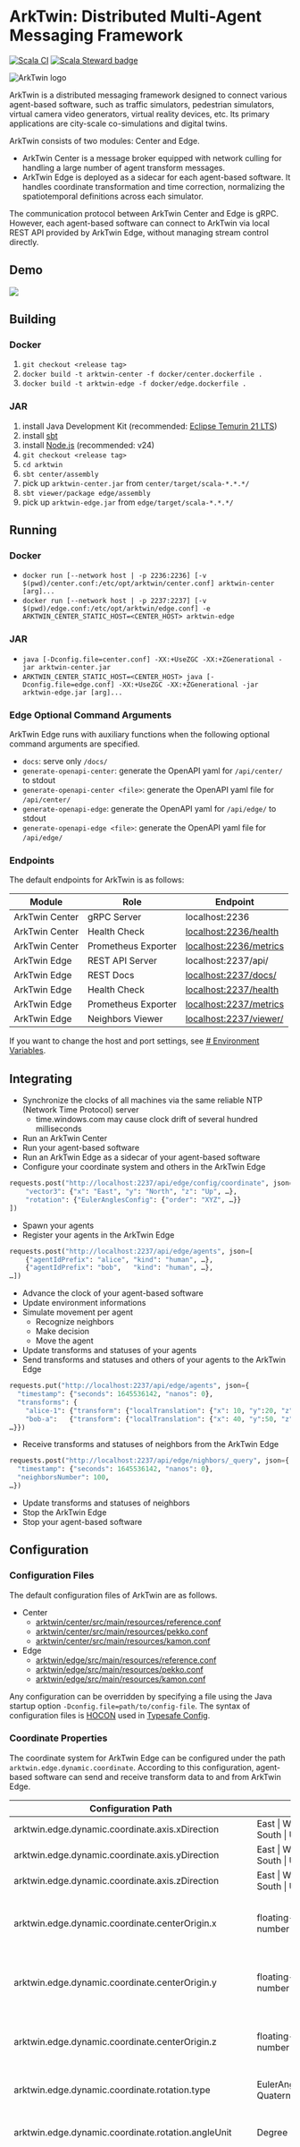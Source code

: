 # ArkTwin: Distributed Multi-Agent Messaging Framework

[![Scala CI](https://github.com/arktwin/arktwin/actions/workflows/scala-ci.yaml/badge.svg?branch=main)](https://github.com/arktwin/arktwin/actions/workflows/scala-ci.yaml)
[![Scala Steward badge](https://img.shields.io/badge/Scala_Steward-helping-blue.svg?style=flat&logo=data:image/png;base64,iVBORw0KGgoAAAANSUhEUgAAAA4AAAAQCAMAAAARSr4IAAAAVFBMVEUAAACHjojlOy5NWlrKzcYRKjGFjIbp293YycuLa3pYY2LSqql4f3pCUFTgSjNodYRmcXUsPD/NTTbjRS+2jomhgnzNc223cGvZS0HaSD0XLjbaSjElhIr+AAAAAXRSTlMAQObYZgAAAHlJREFUCNdNyosOwyAIhWHAQS1Vt7a77/3fcxxdmv0xwmckutAR1nkm4ggbyEcg/wWmlGLDAA3oL50xi6fk5ffZ3E2E3QfZDCcCN2YtbEWZt+Drc6u6rlqv7Uk0LdKqqr5rk2UCRXOk0vmQKGfc94nOJyQjouF9H/wCc9gECEYfONoAAAAASUVORK5CYII=)](https://scala-steward.org)

![ArkTwin logo](logo/ArkTwin_logo_Rectangle_WH_M.png)

ArkTwin is a distributed messaging framework designed to connect various agent-based software, such as traffic simulators, pedestrian simulators, virtual camera video generators, virtual reality devices, etc.
Its primary applications are city-scale co-simulations and digital twins.

ArkTwin consists of two modules: Center and Edge.

- ArkTwin Center is a message broker equipped with network culling for handling a large number of agent transform messages.
- ArkTwin Edge is deployed as a sidecar for each agent-based software. It handles coordinate transformation and time correction, normalizing the spatiotemporal definitions across each simulator.

The communication protocol between ArkTwin Center and Edge is gRPC.
However, each agent-based software can connect to ArkTwin via local REST API provided by ArkTwin Edge, without managing stream control directly.

## Demo

![](docs/demo.png)

## Building

### Docker

1. `git checkout <release tag>`
1. `docker build -t arktwin-center -f docker/center.dockerfile .`
1. `docker build -t arktwin-edge -f docker/edge.dockerfile .`

### JAR

1. install Java Development Kit (recommended: [Eclipse Temurin 21 LTS](https://adoptium.net/temurin/releases/?variant=openjdk21&jvmVariant=hotspot))
1. install [sbt](https://www.scala-sbt.org/download)
1. install [Node.js](https://nodejs.org/en/download/package-manager) (recommended: v24)
1. `git checkout <release tag>`
1. `cd arktwin`
1. `sbt center/assembly`
1. pick up `arktwin-center.jar` from `center/target/scala-*.*.*/`
1. `sbt viewer/package edge/assembly`
1. pick up `arktwin-edge.jar` from `edge/target/scala-*.*.*/`

## Running

### Docker

- `docker run [--network host | -p 2236:2236] [-v $(pwd)/center.conf:/etc/opt/arktwin/center.conf] arktwin-center  [arg]...`
- `docker run [--network host | -p 2237:2237] [-v $(pwd)/edge.conf:/etc/opt/arktwin/edge.conf] -e ARKTWIN_CENTER_STATIC_HOST=<CENTER_HOST> arktwin-edge`

### JAR

- `java [-Dconfig.file=center.conf] -XX:+UseZGC -XX:+ZGenerational -jar arktwin-center.jar`
- `ARKTWIN_CENTER_STATIC_HOST=<CENTER_HOST> java [-Dconfig.file=edge.conf] -XX:+UseZGC -XX:+ZGenerational -jar arktwin-edge.jar [arg]...`

### Edge Optional Command Arguments

ArkTwin Edge runs with auxiliary functions when the following optional command arguments are specified.

- `docs`: serve only `/docs/`
- `generate-openapi-center`: generate the OpenAPI yaml for `/api/center/` to stdout
- `generate-openapi-center <file>`: generate the OpenAPI yaml file for `/api/center/`
- `generate-openapi-edge`: generate the OpenAPI yaml for `/api/edge/` to stdout
- `generate-openapi-edge <file>`: generate the OpenAPI yaml file for `/api/edge/`

### Endpoints

The default endpoints for ArkTwin is as follows:

| Module | Role | Endpoint |
| --- | --- | --- |
| ArkTwin Center | gRPC Server | localhost:2236 |
| ArkTwin Center | Health Check | [localhost:2236/health](http://localhost:2236/health) |
| ArkTwin Center | Prometheus Exporter | [localhost:2236/metrics](http://localhost:2236/metrics) |
| ArkTwin Edge | REST API Server | localhost:2237/api/ |
| ArkTwin Edge | REST Docs | [localhost:2237/docs/](http://localhost:2237/docs/) |
| ArkTwin Edge | Health Check | [localhost:2237/health](http://localhost:2237/health) |
| ArkTwin Edge | Prometheus Exporter | [localhost:2237/metrics](http://localhost:2237/metrics) |
| ArkTwin Edge | Neighbors Viewer | [localhost:2237/viewer/](http://localhost:2237/viewer/) |

If you want to change the host and port settings, see [# Environment Variables](#environment-variables).

## Integrating

- Synchronize the clocks of all machines via the same reliable NTP (Network Time Protocol) server
    - time.windows.com may cause clock drift of several hundred milliseconds
- Run an ArkTwin Center
- Run your agent-based software
- Run an ArkTwin Edge as a sidecar of your agent-based software
- Configure your coordinate system and others in the ArkTwin Edge
```python
requests.post("http://localhost:2237/api/edge/config/coordinate", json=[
    "vector3": {"x": "East", "y": "North", "z": "Up", …},
    "rotation": {"EulerAnglesConfig": {"order": "XYZ", …}}
])
```
- Spawn your agents
- Register your agents in the ArkTwin Edge
```python
requests.post("http://localhost:2237/api/edge/agents", json=[
    {"agentIdPrefix": "alice", "kind": "human", …},
    {"agentIdPrefix": "bob",   "kind": "human", …}, 
…])
```
- Advance the clock of your agent-based software
- Update environment informations
- Simulate movement per agent
  - Recognize neighbors
  - Make decision
  - Move the agent
- Update transforms and statuses of your agents
- Send transforms and statuses and others of your agents to the ArkTwin Edge
```python
requests.put("http://localhost:2237/api/edge/agents", json={
  "timestamp": {"seconds": 1645536142, "nanos": 0},
  "transforms": {
    "alice-1": {"transform": {"localTranslation": {"x": 10, "y":20, "z":0.3}, …}, ...},
    "bob-a":   {"transform": {"localTranslation": {"x": 40, "y":50, "z":0.6}, …}, ...},
…}})
```
- Receive transforms and statuses of neighbors from the ArkTwin Edge 
```python
requests.post("http://localhost:2237/api/edge/nighbors/_query", json={
  "timestamp": {"seconds": 1645536142, "nanos": 0},
  "neighborsNumber": 100,
…})
```
- Update transforms and statuses of neighbors 
- Stop the ArkTwin Edge
- Stop your agent-based software

## Configuration

### Configuration Files

The default configuration files of ArkTwin are as follows.

- Center
  - [arktwin/center/src/main/resources/reference.conf](arktwin/center/src/main/resources/reference.conf)
  - [arktwin/center/src/main/resources/pekko.conf](arktwin/center/src/main/resources/pekko.conf)
  - [arktwin/center/src/main/resources/kamon.conf](arktwin/center/src/main/resources/kamon.conf)
- Edge
  - [arktwin/edge/src/main/resources/reference.conf](arktwin/edge/src/main/resources/reference.conf)
  - [arktwin/edge/src/main/resources/pekko.conf](arktwin/edge/src/main/resources/pekko.conf)
  - [arktwin/edge/src/main/resources/kamon.conf](arktwin/edge/src/main/resources/kamon.conf)

Any configuration can be overridden by specifying a file using the Java startup option `-Dconfig.file=path/to/config-file`.
The syntax of configuration files is [HOCON](https://github.com/lightbend/config/blob/main/HOCON.md) used in [Typesafe Config](https://github.com/lightbend/config).

### Coordinate Properties

The coordinate system for ArkTwin Edge can be configured under the path `arktwin.edge.dynamic.coordinate`. According to this configuration, agent-based software can send and receive transform data to and from ArkTwin Edge.

| Configuration Path | Type | Default | Description |
| --- | --- | --- | --- |
| arktwin.edge.dynamic.coordinate.axis.xDirection | East \| West \| North \| South \| Up \| Down | East | X-axis direction |
| arktwin.edge.dynamic.coordinate.axis.yDirection | East \| West \| North \| South \| Up \| Down | North | Y-axis direction |
| arktwin.edge.dynamic.coordinate.axis.zDirection | East \| West \| North \| South \| Up \| Down | Up | Z-axis direction |
| arktwin.edge.dynamic.coordinate.centerOrigin.x | floating-point number | 0.0 | X-coordinate value of center's origin in the edge's coordinate system |
| arktwin.edge.dynamic.coordinate.centerOrigin.y | floating-point number | 0.0 | Y-coordinate value of center's origin in the edge's coordinate system |
| arktwin.edge.dynamic.coordinate.centerOrigin.z | floating-point number | 0.0 | Z-coordinate value of center's origin in the edge's coordinate system |
| arktwin.edge.dynamic.coordinate.rotation.type | EulerAnglesConfig \| QuaternionConfig | EulerAnglesConfig | Rotation type: euler angles or quaternion |
| arktwin.edge.dynamic.coordinate.rotation.angleUnit | Degree \| Radian | Degree | Applicable only if type is EulerAnglesConfig<br>angle unit |
| arktwin.edge.dynamic.coordinate.rotation.rotationMode | Extrinsic \| Intrinsic | Extrinsic | Applicable only if type is EulerAnglesConfig<br>rotation mode: extrinsic rotation (edge's world space rotation) or intrinsic rotation (agent's local space rotation) |
| arktwin.edge.dynamic.coordinate.rotation.rotationOrder | XYZ \| XZY \| YXZ \| YZX \| ZXY \| ZYX | XYZ | Applicable only if type is EulerAnglesConfig<br>Rotation order: For example, XYZ means rotate around X axis first, then Y axis, and finally Z axis |
| arktwin.edge.dynamic.coordinate.lengthUnit | Millimeter \| Centimeter \| Meter \| Kilometer | Meter | Length unit |
| arktwin.edge.dynamic.coordinate.speedUnit | MillimeterPerSecond \| CentimeterPerSecond \| MeterPerSecond \| KilometerPerSecond \| MillimeterPerMinute \| CentimeterPerMinute \| MeterPerMinute \| KilometerPerMinute \| MillimeterPerHour \| CentimeterPerHour \| MeterPerHour \| KilometerPerHour | MeterPerSecond | Speed unit |

Refer to the following links for the coordinate systems of typical game engines.

- [Rotation and orientation in Unity](https://docs.unity3d.com/Manual/QuaternionAndEulerRotationsInUnity.html)
- [Units of Measurement in Unreal Engine](https://dev.epicgames.com/documentation/en-us/unreal-engine/units-of-measurement-in-unreal-engine)

### Environment Variables

Some configuration can be overridden using environment variables.

#### Center

| Environment Variable | Configuration Path | Type | Default |
| --- | --- | --- | --- |
| ARKTWIN_CENTER_PROMETHEUS_PUSHGATEWAY | kamon.modules.pushgateway-reporter.enabled | boolean | false |
| ARKTWIN_CENTER_PROMETHEUS_PUSHGATEWAY_API_URL | kamon.prometheus.pushgateway.api-url | string | http://localhost:9091/metrics/job/arktwin-center |
| ARKTWIN_CENTER_STATIC_HOST | arktwin.center.static.host | string | 0.0.0.0 |
| ARKTWIN_CENTER_STATIC_LOG_LEVEL | arktwin.center.static.logLevel | Error \| Warn \| Info \| Debug \| Trace | Info |
| ARKTWIN_CENTER_STATIC_LOG_LEVEL_COLOR | arktwin.center.static.logLevelColor | boolean | true |
| ARKTWIN_CENTER_STATIC_PORT | arktwin.center.static.port | integer | 2236 |
| ARKTWIN_CENTER_STATIC_PORT_AUTO_INCREMENT | arktwin.center.static.portAutoIncrement | boolean | false |
| ARKTWIN_CENTER_STATIC_PORT_AUTO_INCREMENT_MAX | arktwin.center.static.portAutoIncrementMax | integer | 100 |
| ARKTWIN_CENTER_STATIC_RUN_ID_PREFIX | arktwin.center.static.runIdPrefix | string | run |

#### Edge

| Environment Variable | Configuration Path | Type | Default Value |
| --- | --- | --- | --- |
| ARKTWIN_CENTER_STATIC_HOST | pekko.grpc.client.arktwin.host | string | 127.0.0.1 |
| ARKTWIN_CENTER_STATIC_PORT | pekko.grpc.client.arktwin.port  | integer | 2236 |
| ARKTWIN_EDGE_GRPC_CLIENT_TLS | pekko.grpc.client.arktwin.use-tls | boolean | false |
| ARKTWIN_EDGE_PROMETHEUS_PUSHGATEWAY | kamon.modules.pushgateway-reporter.enabled | boolean | false |
| ARKTWIN_EDGE_PROMETHEUS_PUSHGATEWAY_API_URL | kamon.prometheus.pushgateway.api-url | string | http://localhost:9091/metrics/job/arktwin-edge |
| ARKTWIN_EDGE_STATIC_EDGE_ID_PREFIX | arktwin.edge.static.edgeIdPrefix | string | edge |
| ARKTWIN_EDGE_STATIC_HOST | arktwin.edge.static.host | string | 0.0.0.0 |
| ARKTWIN_EDGE_STATIC_LOG_LEVEL | arktwin.edge.static.logLevel | Error \| Warn \| Info \| Debug \| Trace | Info |
| ARKTWIN_EDGE_STATIC_LOG_LEVEL_COLOR | arktwin.edge.static.logLevelColor | boolean | true |
| ARKTWIN_EDGE_STATIC_PORT | arktwin.edge.static.port | integer | 2237 |
| ARKTWIN_EDGE_STATIC_PORT_AUTO_INCREMENT | arktwin.edge.static.portAutoIncrement | boolean | true |
| ARKTWIN_EDGE_STATIC_PORT_AUTO_INCREMENT_MAX | arktwin.edge.static.portAutoIncrementMax | integer | 100 |

## REST API

- https://arktwin.github.io/arktwin/swagger-ui/center/
- https://arktwin.github.io/arktwin/swagger-ui/edge/

## Metrics for Prometheus

- Chart metrics
  - arktwin_edge_chart_1_publish_agent_num {edge_id, run_id}
  - arktwin_edge_chart_1_publish_batch_num {edge_id, run_id}
  - arktwin_edge_chart_1_publish_from_put_machine_latency {edge_id, run_id}
  - arktwin_center_chart_2_publish_agent_num {edge_id, run_id}
  - arktwin_center_chart_2_publish_batch_num {edge_id, run_id}
  - arktwin_center_chart_2_publish_from_edge_machine_latency {edge_id, run_id}
  - arktwin_center_chart_3_route_agent_num {edge_id, run_id}
  - arktwin_center_chart_3_route_batch_num {edge_id, run_id}
  - arktwin_center_chart_3_route_from_publish_machine_latency {edge_id, run_id}
  - arktwin_center_chart_4_subscribe_agent_num {edge_id, run_id}
  - arktwin_center_chart_4_subscribe_batch_num {edge_id, run_id}
  - arktwin_center_chart_4_subscribe_from_route_machine_latency {edge_id, run_id}
  - arktwin_edge_chart_5_subscribe_agent_num {edge_id, run_id}
  - arktwin_edge_chart_5_subscribe_from_center_machine_latency {edge_id, run_id}
- REST API metrics
  - arktwin_edge_rest_agent_num {endpoint, edge_id, run_id}
  - arktwin_edge_rest_request_num {endpoint, edge_id, run_id}
  - arktwin_edge_rest_process_machine_time {endpoint, edge_id, run_id}
  - arktwin_edge_rest_latency {endpoint, edge_id, run_id}
- Other metrics
  - arktwin_center_dead_letter_num {recipient, edge_id, run_id}
  - arktwin_edge_dead_letter_num {recipient, edge_id, run_id}

## Messaging

### Messaging Architecture

![](docs/diagrams/messaging.png)

Gray elements are not implemented.

### Messaging Control

To control messaging, there are following configurations:

- Buffer size of Pekko Streams (e.g., `arktwin.center.static.subscribe-buffer-size`).
- Mailbox of Pekko Typed Actors (e.g., `pekko.actor.typed.mailbox.arktwin.center.actors.Atlas`).

The default settings for mailboxes are defined by the following rules:

- Actors exchanging transform data use bounded mailboxes. They have strong at-most-once delivery property because transform data is exchanged in large volumes at high frequency.
- Actors in `arktwin.edge.actors.sinks` use control-aware mailboxes.
- Others use `org.apache.pekko.dispatch.SingleConsumerOnlyUnboundedMailbox` as the default mailbox for Pekko Typed Actors.

For more details on mailboxes, see [Pekko Mailboxes documentation](https://pekko.apache.org/docs/pekko/current/typed/mailboxes.html).

### Center Culling

![](docs/center-culling.png)

Configuration path: `arktwin.center.dynamic.atlas.culling`

### Edge Culling

This Edge feature sorts neighbors by distance from first agents and enables prioritized neighbor selection.
When enabled, the Chart actor maintains neighbors ordered by their nearest distance to any first agent, allowing efficient retrieval of the closest neighbors.

Configuration path: `arktwin.edge.dynamic.chart.culling`

### Neighbor Expiration

This Edge feature automatically removes neighbors whose last transform data is older than the specified timeout.
This feature prevents deleted or culled neighbors from being endlessly extrapolated in position calculations.

Configuration path: `arktwin.edge.dynamic.chart.expiration`

## Presentations

- Takatomo Torigoe. [The Future of Distributed Simulation with the Typed Actor Model (Japanese)](https://speakerdeck.com/piyo7/the-future-of-distributed-simulation-with-the-typed-actor-model). FP Matsuri 2025.
- Akira Yoshioka, Takatomo Torigoe, Naoki Akiyama, Hideki Fujii, Takashi Machida, Satoru Nakanishi, Takayoshi Yoshimura. [ArkTwin: Distributed Heterogeneous Multi-Agent Simulation Platform (Japanese)](https://tsys.jp/dicomo/2024/program/program_abst.html#DS-2). Multimedia, Distributed, Cooperative, and Mobile Symposium 2024. (awarded first prize at the Noguchi Awards)

## Contributing

Pull requests for bug fixes and feature development are very welcome.
Your contributions are more acceptable if you start a conversation in [Discussions](https://github.com/arktwin/arktwin/discussions) or [Issues](https://github.com/arktwin/arktwin/issues).

We are especially interested in your ideas and examples for using ArkTwin.
Please feel free to share them in [Show and tell](https://github.com/arktwin/arktwin/discussions/categories/show-and-tell).

## License

ArkTwin source code is licensed under the [Apache License, Version 2.0](https://www.apache.org/licenses/LICENSE-2.0), Copyright 2024-2025 TOYOTA MOTOR CORPORATION.

If you need license lists for libraries that ArkTwin Center or Edge depends on, follow these steps:

- ArkTwin Center
  1. `cd arktwin`
  1. `sbt center/dumpLicenseReport`
  1. Check generated files in `center/target/license-reports`
- ArkTwin Edge
  1. `cd arktwin`
  1. `sbt edge/dumpLicenseReport`
  1. Check generated files in `edge/target/license-reports`
- ArkTwin Edge Neighbors viewer
  1. `cd arktwin/viewer`
  1. `npm run license-check`
